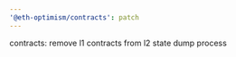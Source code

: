 ```yaml
---
'@eth-optimism/contracts': patch
---
```


contracts: remove l1 contracts from l2 state dump process
